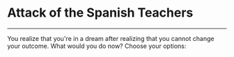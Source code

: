 # Attack of the Spanish Teachers

---------------------------------

You realize that you're in a dream after realizing that you cannot change your outcome. What would you do now?
Choose your options: